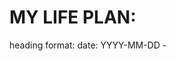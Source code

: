 # MY LIFE PLAN: 
heading format: 
    date: YYYY-MM-DD
    <date > - <title> 

NOTE: 
    I have to do fresher in the summer 
        -> i have 6 months left 
    After done doing fresher: 
        i have a 7th semester to keep learning ?? 

Ideal Timeline: 
    6th Semester(very busy preparing for CV, ) -> Fresher (summer)-> 7th Semester (Preparing for leaving school)
    -> 8th Semester (already out of school)
    -> Total time left: 4 + 2 + 4  = 10 months left (to be out of school)

Backup Timeline (in case i CAN'T FIND FRESHER IN SUMMER): 
    6th Semester(very busy preparing for CV) -> Can't find Fresher (summer)-> 7th Semester (Doing fresher)
    -> 8th Semester (Preparing for leaving school)
    -> Total time left: 4 + 2 + 4  = 10 months left (to be out of school)

-> TOP PRIORITY: 
    FRESHER (spend the whole 6h Semester for preparing the interview (knowledge, projects, CV) -> only 4 months left :)) ) 
    -> I may have to REMOVE SOME OF THE SUBJECTS (at school) to make things lighter for me the to prepare the CV
## -> 


## IMPORTANT TIMEPOINTS: 
        + Summer Fresher: 
            + Preparations points: <date> 
            + Endpoints: <date> 

        + 7th Semester: 
            + Preparations points: <date> 
            + Endpoints: <date> 

        + 8th Semester: 
            + Preparations points: <date>  
            + Endpoints: <date> 

## 2023-12-21 - PLAN FOR FRESHER INTERVIEW: 
    + The time i have left: 2023-12-29 -> 2024-06-1
        6 months left :))

    + things need to be done before 2024-06-1: 
        Preparing for jobs: 
            + fresher CV with 2 projects/websites with Java: 
                + ...
                + ...
                -> time estimate: 
            + gui CV xin viec (during summer): 
                + knowledges to prepare:  
                    + OOP  
                    + DSA 
                    + Networking
                    + Operating System
                    + IQ math (toan danh gia nang luc ??)
                    ... 
                -> when to start learning these things ?? 
                    ...

        Preparing for LEAVING SCHOOL: 
            + bang lai xe (bottle neck): 
                + when to start on learning: 
                    ... 
                    -> time estimate: 1 month on both theory and practice 
                + when to attent: 
                    ... 

            + bang TOEIC:  
                + when to start on learning: 
                    ... 
                    -> time estimate: 1 month
                + when to attent: 
                    + doc, viet 
                    + nghe, noi

TODO: 
    CV oriented: i might have to stop reading too many books in order to focus on finishing the things that should be done.
    After having a solid plan: 
        -> stop anything that is unrelated to the overall plan 
        -> JUST FOCUS ON FINISHING THE PLAN AS FAST AS POSSIBLE :))

## DKHP hk6: 
    NT204.O21.ATCL;
    NT204.O21.ATCL.1;

    NT230.O22.ATCL;
    NT230.O22.ATCL.1;

    NT213.O22.ATCL;
    NT213.O22.ATCL.1;

    SE334.O21.PMCL;
    SE334.O21.PMCL.1;

    SE356.O22.PMCL;
    SE356.O22.PMCL.1;


SE334.O21.PMCL.1,SE356.O22.PMCL.1,SE334.O21.PMCL,SE356.O22.PMCL,NT204.O21.ATCL,NT204.O21.ATCL.1,NT213.O22.ATCL,NT213.O22.ATCL.1,NT230.O22.ATCL,NT230.O22.ATCL.1

script: 
// Chỉ cần thay mỗi môn trên một hàng cho biến monDangKy này là xong
// Lưu ý: Nếu sau này trường update website, các thẻ query không còn đúng nữa, thì bạn liên hệ messenger.com/t/loia5tqd001 để báo mình nhé

var monDangKy = `
SE334.O21.PMCL.1
SE356.O22.PMCL.1
SE334.O21.PMCL
SE356.O22.PMCL
NT204.O21.ATCL
NT204.O21.ATCL.1
NT213.O22.ATCL
NT213.O22.ATCL.1
NT230.O22.ATCL
NT230.O22.ATCL.1
`;

var successLog = (message) => console.log('%c' + message, 'font-weight:bold; color:green;');
var errorLog = (message) => console.log('%c' + message, 'font-weight:bold; color:red;');

DangKy(monDangKy);

function DangKy(monDangKyString) {
  try {
    var listMonDangKy = monDangKyString.trim().split('\n').map((it) => it.trim())
    
    var allRows = [...document.querySelectorAll('form table tr')]

    var rowsToDangKy = allRows.filter((it) => listMonDangKy.includes(it.querySelector('td:nth-child(2)')?.textContent?.trim()))
    
    rowsToDangKy.forEach((it, index) => {
      it.querySelector('td:first-child input[type="checkbox"]').click();
      var tenLop = it.querySelector('td:nth-child(2)')?.textContent?.trim();
      successLog(index + 1 + '.Đã chọn lớp ' + tenLop);
    })
  } catch {
    errorLog('Chọn lớp không thành công! Bạn tự chọn lớp đi nhé!');
  }
}
